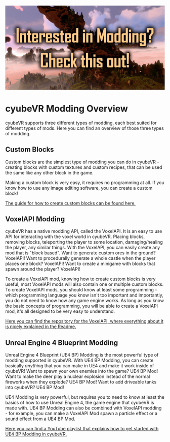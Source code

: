 ![Header](https://github.com/cyubeVR-Modding/.github/blob/1ac0eced9e05cb5cfa5127d687684bf39a0aff9b/profile/modding%20banner.png "Header")

# cyubeVR Modding Overview

cyubeVR supports three different types of modding, each best suited for different types of mods. Here you can find an overview of those three types of modding.

## Custom Blocks

Custom blocks are the simplest type of modding you can do in cyubeVR - creating blocks with custom textures and custom recipes, that can be used the same like any other block in the game. 

Making a custom block is very easy, it requires no programming at all. If you know how to use any image editing software, you can create a custom block! 

[The guide for how to create custom blocks can be found here.](https://steamcommunity.com/app/619500/discussions/3/1640917625019543783/)

## VoxelAPI Modding

cyubeVR has a native modding API, called the VoxelAPI. It is an easy to use API for interacting with the voxel world in cyubeVR. Placing blocks, removing blocks, teleporting the player to some location, damaging/healing the player, any similar things. With the VoxelAPI, you can easily create any mod that is "block based". Want to generate custom ores in the ground? VoxelAPI! Want to procedurally generate a whole castle when the player places one block? VoxelAPI! Want to create a minigame with blocks that spawn around the player? VoxelAPI! 

To create a VoxelAPI mod, knowing how to create custom blocks is very useful, most VoxelAPI mods will also contain one or multiple custom blocks. To create VoxelAPI mods, you should know at least some programming - which programming language you know isn't too important and importantly, you do not need to know how any game engine works. As long as you know the basic concepts of programming, you will be able to create a VoxelAPI mod, it's all designed to be very easy to understand.

[Here you can find the repository for the VoxelAPI, where everything about it is nicely explained in the Readme.](https://github.com/sbsce/cyubeVR-VoxelAPI-Modding)

## Unreal Engine 4 Blueprint Modding

Unreal Engine 4 Blueprint (UE4 BP) Modding is the most powerful type of modding supported in cyubeVR. With UE4 BP Modding, you can create basically *anything* that you can make in UE4 and make it work inside of cyubeVR! Want to spawn your own enemies into the game? UE4 BP Mod! Want to make the deer play a nuclear explosion instead of the normal fireworks when they explode? UE4 BP Mod! Want to add driveable tanks into cyubeVR? UE4 BP Mod!

UE4 Modding is very powerful, but requires you to need to know at least the basics of how to use Unreal Engine 4, the game engine that cyubeVR is made with. UE4 BP Modding can also be combined with VoxelAPI modding - for example, you can make a VoxelAPI Mod spawn a particle effect or a sound effect from a UE4 BP Mod.

[Here you can find a YouTube playlist that explains how to get started with UE4 BP Modding in cyubeVR.](https://www.youtube.com/watch?v=MvVLacyToX0&list=PL6kr-0TUTN58n8QrQoFVq4JI-HZj4eDbY&index=1)
